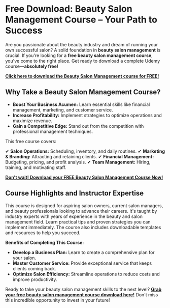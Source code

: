 # Free Download: Beauty Salon Management Course – Your Path to Success

Are you passionate about the beauty industry and dream of running your own successful salon? A solid foundation in **beauty salon management** is crucial. If you're looking for a **free beauty salon management course**, you've come to the right place. Get ready to download a complete Udemy course—**absolutely free!**

[**Click here to download the Beauty Salon Management course for FREE!**](https://udemywork.com/beauty-salon-management-course)

## Why Take a Beauty Salon Management Course?

*   **Boost Your Business Acumen:** Learn essential skills like financial management, marketing, and customer service.
*   **Increase Profitability:** Implement strategies to optimize operations and maximize revenue.
*   **Gain a Competitive Edge:** Stand out from the competition with professional management techniques.

This free course covers:

✔ **Salon Operations:** Scheduling, inventory, and daily routines.
✔ **Marketing & Branding:** Attracting and retaining clients.
✔ **Financial Management:** Budgeting, pricing, and profit analysis.
✔ **Team Management:** Hiring, training, and motivating staff.

[**Don't wait! Download your FREE Beauty Salon Management Course Now!**](https://udemywork.com/beauty-salon-management-course)

## Course Highlights and Instructor Expertise

This course is designed for aspiring salon owners, current salon managers, and beauty professionals looking to advance their careers. It's taught by industry experts with years of experience in the beauty and salon management field. Learn practical tips and proven strategies you can implement immediately. The course also includes downloadable templates and resources to help you succeed.

**Benefits of Completing This Course:**

*   **Develop a Business Plan:** Learn to create a comprehensive plan for your salon.
*   **Master Customer Service:** Provide exceptional service that keeps clients coming back.
*   **Optimize Salon Efficiency:** Streamline operations to reduce costs and improve productivity.

Ready to take your beauty salon management skills to the next level? **[Grab your free beauty salon management course download here!](https://udemywork.com/beauty-salon-management-course)** Don't miss this incredible opportunity to invest in your future!
